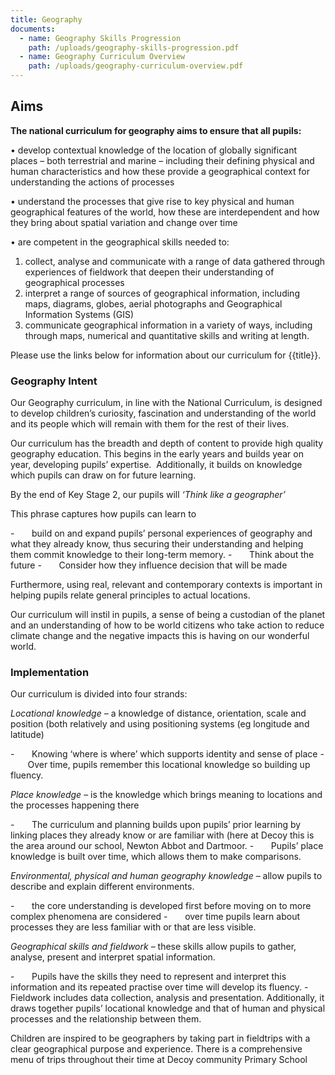 ```yaml
---
title: Geography
documents:
  - name: Geography Skills Progression
    path: /uploads/geography-skills-progression.pdf
  - name: Geography Curriculum Overview
    path: /uploads/geography-curriculum-overview.pdf
---
```

## Aims

**The national curriculum for geography aims to ensure that all pupils:** 

•	develop contextual knowledge of the location of globally significant places – both terrestrial and marine – including their defining physical and human characteristics and how these provide a geographical context for understanding the actions of processes

•	 understand the processes that give rise to key physical and human geographical features of the world, how these are interdependent and how they bring about spatial variation and change over time 

•	are competent in the geographical skills needed to: 

1. collect, analyse and communicate with a range of data gathered through experiences of fieldwork that deepen their understanding of geographical processes 
2. interpret a range of sources of geographical information, including maps, diagrams, globes, aerial photographs and Geographical Information Systems (GIS) 
3. communicate geographical information in a variety of ways, including through maps, numerical and quantitative skills and writing at length.

Please use the links below for information about our curriculum for {{title}}.

### **Geography Intent**

Our Geography curriculum, in line with the National Curriculum, is designed to develop children’s curiosity, fascination and understanding of the world and its people which will remain with them for the rest of their lives.

Our curriculum has the breadth and depth of content to provide high quality geography education. This begins in the early years and builds year on year, developing pupils’ expertise.  Additionally, it builds on knowledge which pupils can draw on for future learning. 

By the end of Key Stage 2, our pupils will *‘Think like a geographer’*

This phrase captures how pupils can learn to

<!--\[if !supportLists]-->-       <!--\[endif]-->build on and expand pupils’ personal experiences of geography and what they already know, thus securing their understanding and helping them commit knowledge to their long-term memory.

<!--\[if !supportLists]-->-       <!--\[endif]-->Think about the future

<!--\[if !supportLists]-->-       <!--\[endif]-->Consider how they influence decision that will be made

Furthermore, using real, relevant and contemporary contexts is important in helping pupils relate general principles to actual locations.

Our curriculum will instil in pupils, a sense of being a custodian of the planet and an understanding of how to be world citizens who take action to reduce climate change and the negative impacts this is having on our wonderful world.

### Implementation

Our curriculum is divided into four strands:

*Locational knowledge –* a knowledge of distance, orientation, scale and position (both relatively and using positioning systems (eg longitude and latitude)

<!--\[if !supportLists]-->-       <!--\[endif]-->Knowing ‘where is where’ which supports identity and sense of place

<!--\[if !supportLists]-->-       <!--\[endif]-->Over time, pupils remember this locational knowledge so building up fluency.

*Place knowledge* – is the knowledge which brings meaning to locations and the processes happening there

<!--\[if !supportLists]-->-       <!--\[endif]-->The curriculum and planning builds upon pupils’ prior learning by linking places they already know or are familiar with (here at Decoy this is the area around our school, Newton Abbot and Dartmoor.

<!--\[if !supportLists]-->-       <!--\[endif]-->Pupils’ place knowledge is built over time, which allows them to make comparisons.

*Environmental, physical and human geography knowledge* – allow pupils to describe and explain different environments.

<!--\[if !supportLists]-->-       <!--\[endif]-->the core understanding is developed first before moving on to more complex phenomena are considered

<!--\[if !supportLists]-->-       <!--\[endif]-->over time pupils learn about processes they are less familiar with or that are less visible.

*Geographical skills and fieldwork* – these skills allow pupils to gather, analyse, present and interpret spatial information.

<!--\[if !supportLists]-->-       <!--\[endif]-->Pupils have the skills they need to represent and interpret this information and its repeated practise over time will develop its fluency.

<!--\[if !supportLists]-->-       <!--\[endif]-->Fieldwork includes data collection, analysis and presentation. Additionally, it draws together pupils’ locational knowledge and that of human and physical processes and the relationship between them.

Children are inspired to be geographers by taking part in fieldtrips with a clear geographical purpose and experience. There is a comprehensive menu of trips throughout their time at Decoy community Primary School
